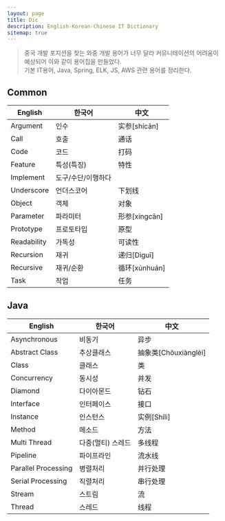 ```yaml
---
layout: page
title: Dic
description: English-Korean-Chinese IT Dictionary
sitemap: true
---
```


> 중국 개발 포지션을 찾는 와중 개발 용어가 너무 달라 커뮤니테이션의 어려움이 예상되어 이와 같이 용어집을 만들었다.<br/>
> 기본 IT용어, Java, Spring, ELK, JS, AWS 관련 용어를 정리한다.

## Common

| English | 한국어 | 中文 |
| ----------- | ----------- | -----------|
| Argument | 인수 | 实参[shícān] |
| Call | 호출 | 通话 |
| Code | 코드 | 打码 |
| Feature | 특성(특징) | 特性 |
| Implement | 도구/수단/이행하다 |  | 
| Underscore | 언더스코어 | 下划线 |
| Object | 객체 | 对象 |
| Parameter | 파라미터 | 形参[xíngcān] |
| Prototype | 프로토타입 | 原型 |
| Readability | 가독성 | 可读性 |
| Recursion | 재귀 | 递归[Dìguī] |
| Recursive | 재귀/순환 | 循环[xúnhuán] |
| Task | 작업 | 任务 |

## Java

| English | 한국어 | 中文 |
| ----------- | ----------- | -----------|
| Asynchronous | 비동기 | 异步  |
| Abstract Class | 추상클래스 | 抽象类[Chōuxiànglèi] |
| Class | 클래스 | 类 |
| Concurrency | 동시성 | 并发 |
| Diamond | 다이아몬드 | 钻石 |
| Interface | 인터페이스 | 接口 |
| Instance | 인스턴스 | 实例[Shílì] |
| Method | 메소드 | 方法 |
| Multi Thread | 다중(멀티) 스레드 | 多线程 |
| Pipeline | 파이프라인 | 流水线 |
| Parallel Processing | 병렬처리 | 并行处理 |
| Serial Processing | 직렬처리 | 串行处理 | 
| Stream | 스트림 | 流 |
| Thread | 스레드 | 线程 |